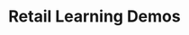 ---
displayOrder: 4
projectType: 'ux'
title: 'Retail Learning Demos'
description: 'Design of a service for instruction design and modules to make a brand agnostic customer retail demos.'
thumb: 'austin-distel-rxpThOwuVgE-unsplash.jpg'
hero:
  file: 'austin-distel-rxpThOwuVgE-unsplash'
  alt: 'Man teaching a small group in a company setting'
heroOrientation: 'vertical'
color: '#f94144'
sections:
  - type: 'two-column'
    variant: 'left'
    subtitle: 'Instructional Design'
    description: 'The initial requirements for this project were hard to reach. The contact wanted a clickable prototype that can be shared easily with audio and video. Not every prototyping tool can support all of those requirements. I decided that the project will use Figma so I can have playable gifs with a completely interactable prototype.'
    image:
      file: 'elearning-demo-two.png'
      alt: 'Two mobile phones with retail demo pages'
  - type: 'key-image'
    subtitle: 'Final Designs'
    description: ''
    image:
      file: 'elearning-demo-three.png'
      alt: 'Three mobile phones with retail demo pages and uiz questions'
---